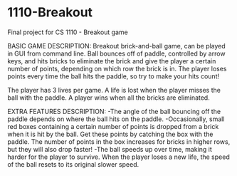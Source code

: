 # 1110-Breakout
Final project for CS 1110 - Breakout game

BASIC GAME DESCRIPTION:
Breakout brick-and-ball game, can be played in GUI from command line. Ball bounces off of paddle, controlled by arrow keys,
and hits bricks to eliminate the brick and give the player a certain number of points, depending on which row the brick is in. 
The player loses points every time the ball hits the paddle, so try to make your hits count!

The player has 3 lives per game. A life is lost when the player misses the ball with the paddle. A player wins when all the bricks
are eliminated.

EXTRA FEATURES DESCRIPTION:
-The angle of the ball bouncing off the paddle depends on where the ball hits on the paddle.
-Occasionally, small red boxes containing a certain number of points is dropped from a brick when it is hit by the ball. Get these
 points by catching the box with the paddle. The number of points in the box increases for bricks in higher rows, but they will also
 drop faster!
-The ball speeds up over time, making it harder for the player to survive. When the player loses a new life, the speed of the ball
 resets to its original slower speed.
